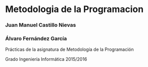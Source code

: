 # Metodologia de la Programacion

### Juan Manuel Castillo Nievas
### Álvaro Fernández García

Prácticas de la asignatura de Metodología de la Programación

Grado Ingeniería Informática 2015/2016

